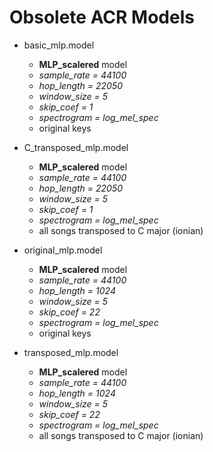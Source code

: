 # Obsolete ACR Models

- basic_mlp.model
  - **MLP_scalered** model
  - *sample_rate = 44100*
  - *hop_length = 22050*
  - *window_size = 5*
  - *skip_coef = 1*
  - *spectrogram = log_mel_spec*
  - original keys


- C_transposed_mlp.model
  - **MLP_scalered** model
  - *sample_rate = 44100*
  - *hop_length = 22050*
  - *window_size = 5*
  - *skip_coef = 1*
  - *spectrogram = log_mel_spec*
  - all songs transposed to C major (ionian)


- original_mlp.model
  - **MLP_scalered** model
  - *sample_rate = 44100*
  - *hop_length = 1024*
  - *window_size = 5*
  - *skip_coef = 22*
  - *spectrogram = log_mel_spec*
  - original keys


- transposed_mlp.model
  - **MLP_scalered** model
  - *sample_rate = 44100*
  - *hop_length = 1024*
  - *window_size = 5*
  - *skip_coef = 22*
  - *spectrogram = log_mel_spec*
  - all songs transposed to C major (ionian)